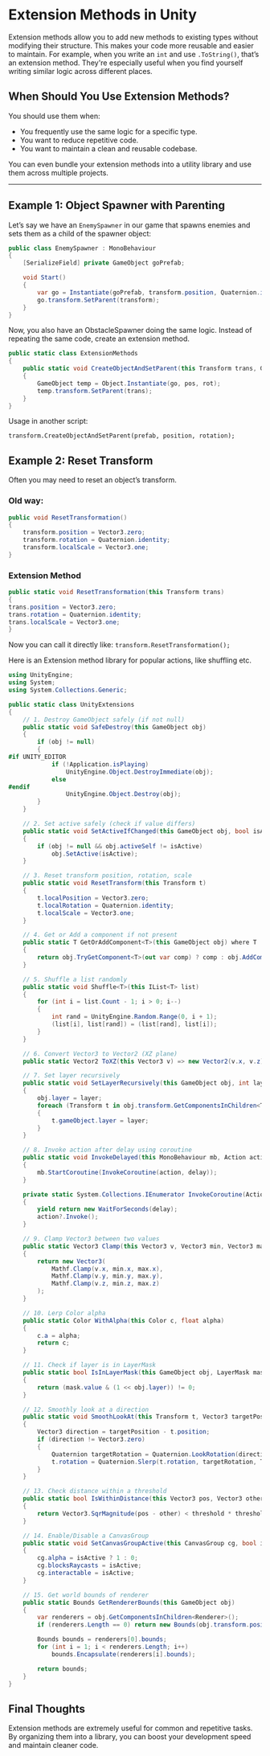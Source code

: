 ﻿# Extension Methods in Unity

Extension methods allow you to add new methods to existing types without modifying their structure. This makes your code more reusable and easier to maintain. For example, when you write an `int` and use `.ToString()`, that’s an extension method. They're especially useful when you find yourself writing similar logic across different places.

## When Should You Use Extension Methods?

You should use them when:
- You frequently use the same logic for a specific type.
- You want to reduce repetitive code.
- You want to maintain a clean and reusable codebase.

You can even bundle your extension methods into a utility library and use them across multiple projects.

---

## Example 1: Object Spawner with Parenting

Let’s say we have an `EnemySpawner` in our game that spawns enemies and sets them as a child of the spawner object:

```csharp
public class EnemySpawner : MonoBehaviour 
{
    [SerializeField] private GameObject goPrefab;

    void Start()
    {
        var go = Instantiate(goPrefab, transform.position, Quaternion.identity);
        go.transform.SetParent(transform);
    }
}
```

Now, you also have an ObstacleSpawner doing the same logic. Instead of repeating the same code, create an extension method.

```csharp
public static class ExtensionMethods
{
    public static void CreateObjectAndSetParent(this Transform trans, GameObject go, Vector3 pos, Quaternion rot)
    {
        GameObject temp = Object.Instantiate(go, pos, rot);
        temp.transform.SetParent(trans);
    }
}
```

Usage in another script:

`transform.CreateObjectAndSetParent(prefab, position, rotation);`


## Example 2: Reset Transform
Often you may need to reset an object’s transform.

### Old way:

```csharp
public void ResetTransformation()
{
    transform.position = Vector3.zero;
    transform.rotation = Quaternion.identity;
    transform.localScale = Vector3.one;
}
```

### Extension Method

```csharp
public static void ResetTransformation(this Transform trans)
{
trans.position = Vector3.zero;
trans.rotation = Quaternion.identity;
trans.localScale = Vector3.one;
}
```

Now you can call it directly like: `transform.ResetTransformation();`

Here is an Extension method library for popular actions, like shuffling etc.

```csharp
using UnityEngine;
using System;
using System.Collections.Generic;

public static class UnityExtensions
{
    // 1. Destroy GameObject safely (if not null)
    public static void SafeDestroy(this GameObject obj)
    {
        if (obj != null)
        {
#if UNITY_EDITOR
            if (!Application.isPlaying)
                UnityEngine.Object.DestroyImmediate(obj);
            else
#endif
                UnityEngine.Object.Destroy(obj);
        }
    }

    // 2. Set active safely (check if value differs)
    public static void SetActiveIfChanged(this GameObject obj, bool isActive)
    {
        if (obj != null && obj.activeSelf != isActive)
            obj.SetActive(isActive);
    }

    // 3. Reset transform position, rotation, scale
    public static void ResetTransform(this Transform t)
    {
        t.localPosition = Vector3.zero;
        t.localRotation = Quaternion.identity;
        t.localScale = Vector3.one;
    }

    // 4. Get or Add a component if not present
    public static T GetOrAddComponent<T>(this GameObject obj) where T : Component
    {
        return obj.TryGetComponent<T>(out var comp) ? comp : obj.AddComponent<T>();
    }

    // 5. Shuffle a list randomly
    public static void Shuffle<T>(this IList<T> list)
    {
        for (int i = list.Count - 1; i > 0; i--)
        {
            int rand = UnityEngine.Random.Range(0, i + 1);
            (list[i], list[rand]) = (list[rand], list[i]);
        }
    }

    // 6. Convert Vector3 to Vector2 (XZ plane)
    public static Vector2 ToXZ(this Vector3 v) => new Vector2(v.x, v.z);

    // 7. Set layer recursively
    public static void SetLayerRecursively(this GameObject obj, int layer)
    {
        obj.layer = layer;
        foreach (Transform t in obj.transform.GetComponentsInChildren<Transform>(true))
        {
            t.gameObject.layer = layer;
        }
    }

    // 8. Invoke action after delay using coroutine
    public static void InvokeDelayed(this MonoBehaviour mb, Action action, float delay)
    {
        mb.StartCoroutine(InvokeCoroutine(action, delay));
    }

    private static System.Collections.IEnumerator InvokeCoroutine(Action action, float delay)
    {
        yield return new WaitForSeconds(delay);
        action?.Invoke();
    }

    // 9. Clamp Vector3 between two values
    public static Vector3 Clamp(this Vector3 v, Vector3 min, Vector3 max)
    {
        return new Vector3(
            Mathf.Clamp(v.x, min.x, max.x),
            Mathf.Clamp(v.y, min.y, max.y),
            Mathf.Clamp(v.z, min.z, max.z)
        );
    }

    // 10. Lerp Color alpha
    public static Color WithAlpha(this Color c, float alpha)
    {
        c.a = alpha;
        return c;
    }

    // 11. Check if layer is in LayerMask
    public static bool IsInLayerMask(this GameObject obj, LayerMask mask)
    {
        return (mask.value & (1 << obj.layer)) != 0;
    }

    // 12. Smoothly look at a direction
    public static void SmoothLookAt(this Transform t, Vector3 targetPosition, float speed)
    {
        Vector3 direction = targetPosition - t.position;
        if (direction != Vector3.zero)
        {
            Quaternion targetRotation = Quaternion.LookRotation(direction);
            t.rotation = Quaternion.Slerp(t.rotation, targetRotation, Time.deltaTime * speed);
        }
    }

    // 13. Check distance within a threshold
    public static bool IsWithinDistance(this Vector3 pos, Vector3 other, float threshold)
    {
        return Vector3.SqrMagnitude(pos - other) < threshold * threshold;
    }

    // 14. Enable/Disable a CanvasGroup
    public static void SetCanvasGroupActive(this CanvasGroup cg, bool isActive)
    {
        cg.alpha = isActive ? 1 : 0;
        cg.blocksRaycasts = isActive;
        cg.interactable = isActive;
    }

    // 15. Get world bounds of renderer
    public static Bounds GetRendererBounds(this GameObject obj)
    {
        var renderers = obj.GetComponentsInChildren<Renderer>();
        if (renderers.Length == 0) return new Bounds(obj.transform.position, Vector3.zero);

        Bounds bounds = renderers[0].bounds;
        for (int i = 1; i < renderers.Length; i++)
            bounds.Encapsulate(renderers[i].bounds);

        return bounds;
    }
}
```



## Final Thoughts
Extension methods are extremely useful for common and repetitive tasks. By organizing them into a library, you can boost your development speed and maintain cleaner code.



